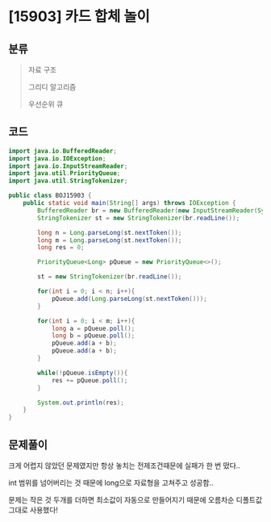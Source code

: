 # [15903] 카드 합체 놀이

## 분류
> 자료 구조
> 
> 그리디 알고리즘
> 
> 우선순위 큐

## 코드
```java
import java.io.BufferedReader;
import java.io.IOException;
import java.io.InputStreamReader;
import java.util.PriorityQueue;
import java.util.StringTokenizer;

public class BOJ15903 {
    public static void main(String[] args) throws IOException {
        BufferedReader br = new BufferedReader(new InputStreamReader(System.in));
        StringTokenizer st = new StringTokenizer(br.readLine());

        long n = Long.parseLong(st.nextToken());
        long m = Long.parseLong(st.nextToken());
        long res = 0;

        PriorityQueue<Long> pQueue = new PriorityQueue<>();

        st = new StringTokenizer(br.readLine());

        for(int i = 0; i < n; i++){
            pQueue.add(Long.parseLong(st.nextToken()));
        }

        for(int i = 0; i < m; i++){
            long a = pQueue.poll();
            long b = pQueue.poll();
            pQueue.add(a + b);
            pQueue.add(a + b);
        }

        while(!pQueue.isEmpty()){
            res += pQueue.poll();
        }

        System.out.println(res);
    }
}

```

## 문제풀이

크게 어렵지 않았던 문제였지만 항상 놓치는 전제조건때문에 실패가 한 번 떴다..

int 범위를 넘어버리는 것 때문에 long으로 자료형을 고쳐주고 성공함..

문제는 작은 것 두개를 더하면 최소값이 자동으로 만들어지기 때문에 오름차순 디폴트값 그대로 사용했다!

